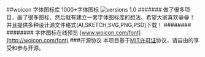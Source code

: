 ##woicon 字体图标库 1000+字体图标
![versions 1.0](https://img.shields.io/badge/versions-1.0-green.svg)
#######
做了很多项目，画了很多图标、然后就有建立一套字体图标库的想法、希望大家喜欢😁😁！
并且提供多种设计源文件格式(AI,SKETCH,SVG,PNG,PSD)下载！
########
########
字体图标在线预览
[www.woicon.com/font](http://woicon.com/font)
###开源协议
本项目基于[MIT许可证](https://zh.wikipedia.org/wiki/MIT%E8%A8%B1%E5%8F%AF%E8%AD%89)协议，请自由的享受和参与开源。
